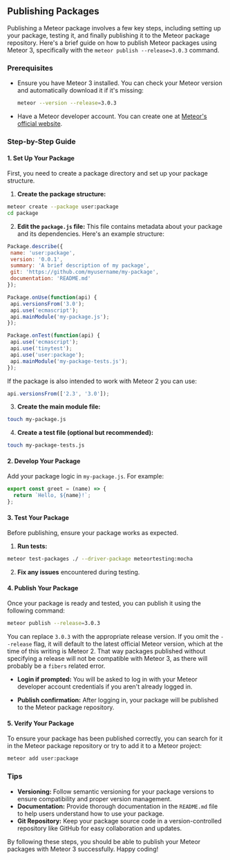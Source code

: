 ## Publishing Packages

Publishing a Meteor package involves a few key steps, including setting up your package, testing it, and finally publishing it to the Meteor package repository. Here's a brief guide on how to publish Meteor packages using Meteor 3, specifically with the `meteor publish --release=3.0.3` command.

### Prerequisites
- Ensure you have Meteor 3 installed. You can check your Meteor version and automatically download it if it's missing:
  ```bash
  meteor --version --release=3.0.3
  ```
- Have a Meteor developer account. You can create one at [Meteor's official website](https://www.meteor.com/).

### Step-by-Step Guide

#### 1. Set Up Your Package
First, you need to create a package directory and set up your package structure.


1. **Create the package structure:**

```bash
meteor create --package user:package
cd package
```

2. **Edit the `package.js` file:**
This file contains metadata about your package and its dependencies. Here's an example structure:

```javascript
Package.describe({
 name: 'user:package',
 version: '0.0.1',
 summary: 'A brief description of my package',
 git: 'https://github.com/myusername/my-package',
 documentation: 'README.md'
});

Package.onUse(function(api) {
 api.versionsFrom('3.0');
 api.use('ecmascript');
 api.mainModule('my-package.js');
});

Package.onTest(function(api) {
 api.use('ecmascript');
 api.use('tinytest');
 api.use('user:package');
 api.mainModule('my-package-tests.js');
});
```

If the package is also intended to work with Meteor 2 you can use:

```javascript
api.versionsFrom(['2.3', '3.0']);
```

3. **Create the main module file:**
```bash
touch my-package.js
```

4. **Create a test file (optional but recommended):**
```bash
touch my-package-tests.js
```

#### 2. Develop Your Package
Add your package logic in `my-package.js`. For example:

```javascript
export const greet = (name) => {
  return `Hello, ${name}!`;
};
```

#### 3. Test Your Package
Before publishing, ensure your package works as expected.

1. **Run tests:**
```bash
meteor test-packages ./ --driver-package meteortesting:mocha
```

2. **Fix any issues** encountered during testing.

#### 4. Publish Your Package
Once your package is ready and tested, you can publish it using the following command:

```bash
meteor publish --release=3.0.3
```

You can replace `3.0.3` with the appropriate release version. If you omit the `--release` flag, it will default to the latest official Meteor version, which at the time of this writing is Meteor 2. That way packages published without specifying a release will not be compatible with Meteor 3, as there will probably be a `fibers` related error.

- **Login if prompted:**
  You will be asked to log in with your Meteor developer account credentials if you aren't already logged in.

- **Publish confirmation:**
  After logging in, your package will be published to the Meteor package repository.

#### 5. Verify Your Package
To ensure your package has been published correctly, you can search for it in the Meteor package repository or try to add it to a Meteor project:

```bash
meteor add user:package
```

### Tips
- **Versioning:** Follow semantic versioning for your package versions to ensure compatibility and proper version management.
- **Documentation:** Provide thorough documentation in the `README.md` file to help users understand how to use your package.
- **Git Repository:** Keep your package source code in a version-controlled repository like GitHub for easy collaboration and updates.

By following these steps, you should be able to publish your Meteor packages with Meteor 3 successfully. Happy coding!
